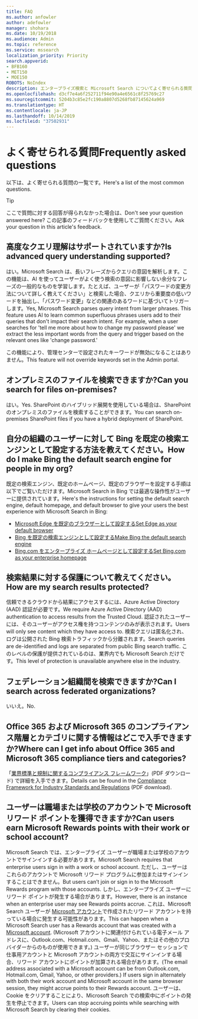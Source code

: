 ```yaml
---
title: FAQ
ms.author: anfowler
author: adefowler
manager: shohara
ms.date: 10/19/2018
ms.audience: Admin
ms.topic: reference
ms.service: mssearch
localization_priority: Priority
search.appverid:
- BFB160
- MET150
- MOE150
ROBOTS: NoIndex
description: エンタープライズ検索と Microsoft Search についてよく寄せられる質問に対する回答です
ms.openlocfilehash: d3cf7e4a6f252711f94e90a4e6561c8f25769c27
ms.sourcegitcommit: 5204b3c85e2fc190a8807d5268fb87145624a969
ms.translationtype: HT
ms.contentlocale: ja-JP
ms.lasthandoff: 10/14/2019
ms.locfileid: "37502931"
---
```

# <a name="frequently-asked-questions"></a><span data-ttu-id="e1900-103">よく寄せられる質問</span><span class="sxs-lookup"><span data-stu-id="e1900-103">Frequently asked questions</span></span>

<span data-ttu-id="e1900-104">以下は、よく寄せられる質問の一覧です。</span><span class="sxs-lookup"><span data-stu-id="e1900-104">Here's a list of the most common questions.</span></span>

> [!TIP]
> <span data-ttu-id="e1900-105">ここで質問に対する回答が得られなかった場合は、</span><span class="sxs-lookup"><span data-stu-id="e1900-105">Don't see your question answered here?</span></span> <span data-ttu-id="e1900-106">この記事のフィードバックを使用してご質問ください。</span><span class="sxs-lookup"><span data-stu-id="e1900-106">Ask your question in this article's feedback.</span></span>

## <a name="is-advanced-query-understanding-supported"></a><span data-ttu-id="e1900-107">高度なクエリ理解はサポートされていますか?</span><span class="sxs-lookup"><span data-stu-id="e1900-107">Is advanced query understanding supported?</span></span>

<span data-ttu-id="e1900-p102">はい。Microsoft Search は、長いフレーズからクエリの意図を解析します。この機能は、AI を使ってユーザーがよく使う検索の意図に影響しない余分なフレーズの一般的なものを学習します。たとえば、ユーザーが「パスワードの変更方法について詳しく教えてください」と検索した場合、クエリから重要度の低いワードを抽出し、「パスワード変更」などの関連のあるワードに基づいてトリガーします。</span><span class="sxs-lookup"><span data-stu-id="e1900-p102">Yes, Microsoft Search parses query intent from larger phrases. This feature uses AI to learn common superfluous phrases users add to their queries that don't impact their search intent. For example, when a user searches for 'tell me more about how to change my password please' we extract the less important words from the query and trigger based on the relevant ones like 'change password.'</span></span>
  
<span data-ttu-id="e1900-111">この機能により、管理センターで設定されたキーワードが無効になることはありません。</span><span class="sxs-lookup"><span data-stu-id="e1900-111">This feature will not override keywords set in the Admin portal.</span></span>
  
## <a name="can-you-search-for-files-on-premises"></a><span data-ttu-id="e1900-112">オンプレミスのファイルを検索できますか?</span><span class="sxs-lookup"><span data-stu-id="e1900-112">Can you search for files on-premises?</span></span>

<span data-ttu-id="e1900-113">はい。</span><span class="sxs-lookup"><span data-stu-id="e1900-113">Yes.</span></span> <span data-ttu-id="e1900-114">SharePoint のハイブリッド展開を使用している場合は、SharePoint のオンプレミスのファイルを検索することができます。</span><span class="sxs-lookup"><span data-stu-id="e1900-114">You can search on-premises SharePoint files if you have a hybrid deployment of SharePoint.</span></span>
  
## <a name="how-do-i-make-bing-the-default-search-engine-for-people-in-my-org"></a><span data-ttu-id="e1900-115">自分の組織のユーザーに対して Bing を既定の検索エンジンとして設定する方法を教えてください。</span><span class="sxs-lookup"><span data-stu-id="e1900-115">How do I make Bing the default search engine for people in my org?</span></span>

<span data-ttu-id="e1900-116">既定の検索エンジン、既定のホームページ、既定のブラウザーを設定する手順は以下でご覧いただけます。Microsoft Search in Bing では最適な操作性がユーザーに提供されています。</span><span class="sxs-lookup"><span data-stu-id="e1900-116">Here's the instructions for setting the default search engine, default homepage, and default browser to give your users the best experience with Microsoft Search in Bing:</span></span>

- [<span data-ttu-id="e1900-117">Microsoft Edge を既定のブラウザーとして設定する</span><span class="sxs-lookup"><span data-stu-id="e1900-117">Set Edge as your default browser</span></span>](set-default-browser.md)
- [<span data-ttu-id="e1900-118">Bing を既定の検索エンジンとして設定する</span><span class="sxs-lookup"><span data-stu-id="e1900-118">Make Bing the default search engine</span></span>](set-default-search-engine.md)
- [<span data-ttu-id="e1900-119">Bing.com をエンタープライズ ホームページとして設定する</span><span class="sxs-lookup"><span data-stu-id="e1900-119">Set Bing.com as your enterprise homepage</span></span>](set-default-homepage.md)

  
## <a name="how-are-my-search-results-protected"></a><span data-ttu-id="e1900-120">検索結果に対する保護について教えてください。</span><span class="sxs-lookup"><span data-stu-id="e1900-120">How are my search results protected?</span></span>

<span data-ttu-id="e1900-121">信頼できるクラウドから結果にアクセスするには、Azure Active Directory (AAD) 認証が必要です。</span><span class="sxs-lookup"><span data-stu-id="e1900-121">We require Azure Active Directory (AAD) authentication to access results from the Trusted Cloud.</span></span> <span data-ttu-id="e1900-122">認証されたユーザーには、そのユーザーがアクセス権を持つコンテンツのみが表示されます。</span><span class="sxs-lookup"><span data-stu-id="e1900-122">Users will only see content which they have access to.</span></span> <span data-ttu-id="e1900-123">検索クエリは匿名化され、ログは公開された Bing 検索トラフィックから分離されます。</span><span class="sxs-lookup"><span data-stu-id="e1900-123">Search queries are de-identified and logs are separated from public Bing search traffic.</span></span> <span data-ttu-id="e1900-124">このレベルの保護が提供されているのは、業界内でも Microsoft Search だけです。</span><span class="sxs-lookup"><span data-stu-id="e1900-124">This level of protection is unavailable anywhere else in the industry.</span></span>

## <a name="can-i-search-across-federated-organizations"></a><span data-ttu-id="e1900-125">フェデレーション組織間を検索できますか?</span><span class="sxs-lookup"><span data-stu-id="e1900-125">Can I search across federated organizations?</span></span>

<span data-ttu-id="e1900-126">いいえ。</span><span class="sxs-lookup"><span data-stu-id="e1900-126">No.</span></span>

## <a name="where-can-i-get-info-about-office-365-and-microsoft-365-compliance-tiers-and-categories"></a><span data-ttu-id="e1900-127">Office 365 および Microsoft 365 のコンプライアンス階層とカテゴリに関する情報はどこで入手できますか?</span><span class="sxs-lookup"><span data-stu-id="e1900-127">Where can I get info about Office 365 and Microsoft 365 compliance tiers and categories?</span></span>

<span data-ttu-id="e1900-128">「[業界標準と規制に関するコンプライアンス フレームワーク](https://download.microsoft.com/download/B/2/7/B27B3EF3-8849-4C18-8BA4-5AD755728620/Compliance%20Framework_customer%20guidance.pdf)」(PDF ダウンロード) で詳細を入手できます。</span><span class="sxs-lookup"><span data-stu-id="e1900-128">Details can be found in the [Compliance Framework for Industry Standards and Regulations](https://download.microsoft.com/download/B/2/7/B27B3EF3-8849-4C18-8BA4-5AD755728620/Compliance%20Framework_customer%20guidance.pdf) (PDF download).</span></span>

## <a name="can-users-earn-microsoft-rewards-points-with-their-work-or-school-account"></a><span data-ttu-id="e1900-129">ユーザーは職場または学校のアカウントで Microsoft リワード ポイントを獲得できますか?</span><span class="sxs-lookup"><span data-stu-id="e1900-129">Can users earn Microsoft Rewards points with their work or school account?</span></span>

<span data-ttu-id="e1900-130">Microsoft Search では、エンタープライズ ユーザーが職場または学校のアカウントでサインインする必要があります。</span><span class="sxs-lookup"><span data-stu-id="e1900-130">Microsoft Search requires that enterprise users sign in with a work or school account.</span></span> <span data-ttu-id="e1900-131">ただし、ユーザーはこれらのアカウントで Microsoft リワード プログラムに参加またはサインインすることはできません。</span><span class="sxs-lookup"><span data-stu-id="e1900-131">But users can’t join or sign in to the Microsoft Rewards program with those accounts.</span></span> <span data-ttu-id="e1900-132">しかし、エンタープライズ ユーザーにリワード ポイントが発生する場合があります。</span><span class="sxs-lookup"><span data-stu-id="e1900-132">However, there is an instance when an enterprise user may see Rewards points accrue.</span></span> <span data-ttu-id="e1900-133">これは、Microsoft Search ユーザーが <a href="https://www.microsoft.com/en-us/welcome?rtc=1">Microsoft アカウント</a>で作成されたリワード アカウントを持っている場合に発生する可能性があります。</span><span class="sxs-lookup"><span data-stu-id="e1900-133">This can happen when a Microsoft Search user has a Rewards account that was created with a <a href="https://www.microsoft.com/en-us/welcome?rtc=1">Microsoft account</a>.</span></span> <span data-ttu-id="e1900-134">(Microsoft アカウントに関連付けられている電子メール アドレスに、Outlook.com、Hotmail.com、Gmail、Yahoo、またはその他のプロバイダーからのものが使用できます。) ユーザーが同じブラウザー セッションで仕事用アカウントと Microsoft アカウントの両方で交互にサインインする場合、リワード アカウントにポイントが加算される場合があります。</span><span class="sxs-lookup"><span data-stu-id="e1900-134">(The email address associated with a Microsoft account can be from Outlook.com, Hotmail.com, Gmail, Yahoo, or other providers.) If users sign in alternately with both their work account and Microsoft account in the same browser session, they might accrue points to their Rewards account.</span></span> <span data-ttu-id="e1900-135">ユーザーは、Cookie をクリアすることにより、Microsoft Search での検索中にポイントの発生を停止できます。</span><span class="sxs-lookup"><span data-stu-id="e1900-135">Users can stop accruing points while searching with Microsoft Search by clearing their cookies.</span></span> 

